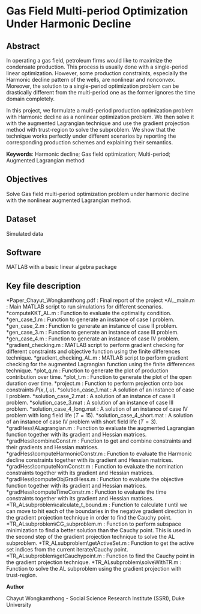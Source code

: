 # Gas Field Multi-period Optimization Under Harmonic Decline

## Abstract
In operating a gas field, petroleum firms would like to maximize the condensate production. This process is usually done with a single-period linear optimization. However, some production constraints, especially the Harmonic decline pattern of the wells, are nonlinear and nonconvex. Moreover, the solution to a single-period optimization problem can be drastically different from the multi-period one as the former ignores the time domain completely. 

In this project, we formulate a multi-period production optimization problem with Harmonic decline as a nonlinear optimization problem. We then solve it with the augmented Lagrangian technique and use the gradient projection method with trust-region to solve the subproblem. We show that the technique works perfectly under different scenarios by reporting the corresponding production schemes and explaining their semantics.

**Keywords**: Harmonic decline; Gas field optimization; Multi-period; Augmented Lagrangian method

## Objectives

Solve Gas field multi-period optimization problem under harmonic decline with the nonlinear augmented Lagrangian method.

## Dataset

Simulated data

## Software

MATLAB with a basic linear algebra package

## Key file description
*Paper_Chayut_Wongkamthong.pdf : Final report of the project
*AL_main.m : Main MATLAB script to run simulations for different scenarios.
*computeKKT_AL.m : Function to evaluate the optimality condition.
*gen_case_1.m : Function to generate an instance of case I problem.
*gen_case_2.m : Function to generate an instance of case II problem.
*gen_case_3.m : Function to generate an instance of case III problem.
*gen_case_4.m : Function to generate an instance of case IV problem.
*gradient_checking.m : MATLAB script to perform gradient checking for different constraints and objective function using the finite differences technique.
*gradient_checking_AL.m : MATLAB script to perform gradient checking for the augmented Lagrangian function using the finite differences technique.
*plot_q.m : Function to generate the plot of production contribution over time.
*plot_t.m : Function to generate the plot of the open duration over time.
*project.m : Function to perform projection onto box constraints $P(x,l,u)$.
*solution_case_1.mat : A solution of an instance of case I problem.
*solution_case_2.mat : A solution of an instance of case II problem.
*solution_case_3.mat : A solution of an instance of case III problem.
*solution_case_4_long.mat : A solution of an instance of case IV problem with long field life ($T = 15$).
*solution_case_4_short.mat : A solution of an instance of case IV problem with short field life ($T = 3$).
*gradHess\ALagrangian.m : Function to evaluate the augmented Lagrangian function together with its gradient and Hessian matrices.
*gradHess\combineConst.m : Function to get and combine constraints and their gradients and Hessian matrices.
*gradHess\computeHarmonicConstr.m : Function to evaluate the Harmonic decline constraints together with its gradient and Hessian matrices.
*gradHess\computeNomConstr.m : Function to evaluate the nomination constraints together with its gradient and Hessian matrices.
*gradHess\computeObjGradHess.m : Function to evaluate the objective function together with its gradient and Hessian matrices.
*gradHess\computeTimeConstr.m : Function to evaluate the time constraints together with its gradient and Hessian matrices.
*TR_ALsubproblem\calculate_t_bound.m : Function to calculate $t$ until we can move to hit each of the boundaries in the negative gradient direction in the gradient projection technique in order to find the Cauchy point.
*TR_ALsubproblem\CG_subproblem.m : Function to perform subspace minimization to find a better solution than the Cauchy point. This is used in the second step of the gradient projection technique to solve the AL subproblem.
*TR_ALsubproblem\getActiveSet.m : Function to get the active set indices from the current iterate/Cauchy point.
*TR_ALsubproblem\getCauchypoint.m : Function to find the Cauchy point in the gradient projection technique.
*TR_ALsubproblem\solveWithTR.m : Function to solve the AL subproblem using the gradient projection with trust-region.

**Author**

Chayut Wongkamthong - Social Science Research Institute (SSRI), Duke University

